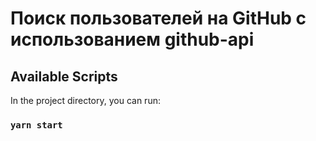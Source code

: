 # Поиск пользователей на GitHub с использованием github-api

## Available Scripts

In the project directory, you can run:

### `yarn start`
